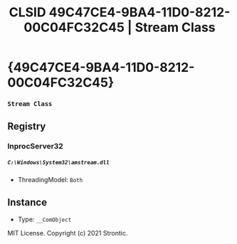 ﻿---
title: "CLSID 49C47CE4-9BA4-11D0-8212-00C04FC32C45 | Stream Class"
excerpt: What is COM-Object CLSID 49C47CE4-9BA4-11D0-8212-00C04FC32C45?
---

# {49C47CE4-9BA4-11D0-8212-00C04FC32C45}

### `Stream Class`

## Registry


### InprocServer32

##### `C:\Windows\System32\amstream.dll`
* ThreadingModel: `Both`

## Instance

* Type: `__ComObject`

MIT License. Copyright (c) 2021 Strontic.


